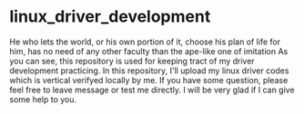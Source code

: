 # linux_driver_development
He who lets the world, or his own portion of it, choose his plan of life for him, has no need of any other faculty than the ape-like one of imitation
As you can see, this repository is used for keeping tract of my driver development practicing.
In this repository, I'll upload my linux driver codes which is vertical verifyed locally by me.
If you have some question, please feel free to leave message or test me directly.
I will be very glad if I can give some help to you.
